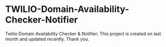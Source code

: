 # TWILIO-Domain-Availability-Checker-Notifier
Twilio Domain Availability Checker &amp; Notifier; This project is created on last month and updated recently.
Thank you.
